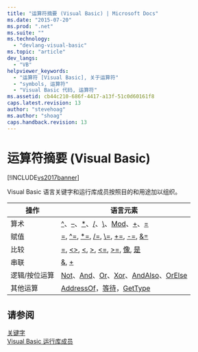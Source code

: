 ```yaml
---
title: "运算符摘要 (Visual Basic) | Microsoft Docs"
ms.date: "2015-07-20"
ms.prod: ".net"
ms.suite: ""
ms.technology: 
  - "devlang-visual-basic"
ms.topic: "article"
dev_langs: 
  - "VB"
helpviewer_keywords: 
  - "运算符 [Visual Basic], 关于运算符"
  - "symbols, 运算符"
  - "Visual Basic 代码, 运算符"
ms.assetid: cb44c210-686f-4417-a13f-51c0d60161f8
caps.latest.revision: 13
author: "stevehoag"
ms.author: "shoag"
caps.handback.revision: 13
---
```

# 运算符摘要 (Visual Basic)
[!INCLUDE[vs2017banner](../../../visual-basic/includes/vs2017banner.md)]

Visual Basic 语言关键字和运行库成员按照目的和用途加以组织。  
  
|操作|语言元素|  
|--------|----------|  
|算术|[^](../../../visual-basic/language-reference/operators/exponentiation-operator.md)、[–](../../../visual-basic/language-reference/operators/subtraction-operator.md)、[\*](../../../visual-basic/language-reference/operators/multiplication-operator.md)、[\/](../../../visual-basic/language-reference/operators/floating-point-division-operator.md)、[\\](../Topic/-%20Operator%20\(Visual%20Basic\)2.md)、[Mod](../../../visual-basic/language-reference/operators/mod-operator.md)、[\+](../../../visual-basic/language-reference/operators/addition-operator.md)、[\=](../../../visual-basic/language-reference/operators/assignment-operator.md)|  
|赋值|[\=](../../../visual-basic/language-reference/operators/assignment-operator.md), [^\=](../../../visual-basic/language-reference/operators/exponentiation-assignment-operator.md), [\*\=](../../../visual-basic/language-reference/operators/multiplication-assignment-operator.md), [\/\=](../../../visual-basic/language-reference/operators/floating-point-division-assignment-operator.md), [\\\=](../../../visual-basic/language-reference/operators/subtraction-assignment-operator.md), [\+\=](../../../visual-basic/language-reference/operators/addition-assignment-operator.md), [\-\=](../../../visual-basic/language-reference/operators/integer-division-assignment-operator.md), [&\=](../../../visual-basic/language-reference/operators/and-assignment-operator.md)|  
|比较|[\=](../../../visual-basic/language-reference/operators/comparison-operators.md), [\<\>](../../../visual-basic/language-reference/operators/comparison-operators.md), [\<](../../../visual-basic/language-reference/operators/comparison-operators.md), [\>](../../../visual-basic/language-reference/operators/comparison-operators.md), [\<\=](../../../visual-basic/language-reference/operators/comparison-operators.md), [\>\=](../../../visual-basic/language-reference/operators/comparison-operators.md), [像](../../../visual-basic/language-reference/operators/like-operator.md), [是](../../../visual-basic/language-reference/operators/is-operator.md)|  
|串联|[&](../../../visual-basic/language-reference/operators/concatenation-operator.md), [\+](../../../visual-basic/language-reference/operators/addition-operator.md)|  
|逻辑\/按位运算|[Not](../../../visual-basic/language-reference/operators/not-operator.md)、[And](../../../visual-basic/language-reference/operators/and-operator.md)、[Or](../../../visual-basic/language-reference/operators/or-operator.md)、[Xor](../../../visual-basic/language-reference/operators/xor-operator.md)、[AndAlso](../../../visual-basic/language-reference/operators/andalso-operator.md)、[OrElse](../../../visual-basic/language-reference/operators/orelse-operator.md)|  
|其他运算|[AddressOf](../../../visual-basic/language-reference/operators/addressof-operator.md)，[等待](../../../visual-basic/language-reference/operators/await-operator.md)，[GetType](../../../visual-basic/language-reference/operators/gettype-operator.md)|  
  
## 请参阅  
 [关键字](../../../visual-basic/language-reference/keywords/index.md)   
 [Visual Basic 运行库成员](../../../visual-basic/language-reference/runtime-library-members.md)